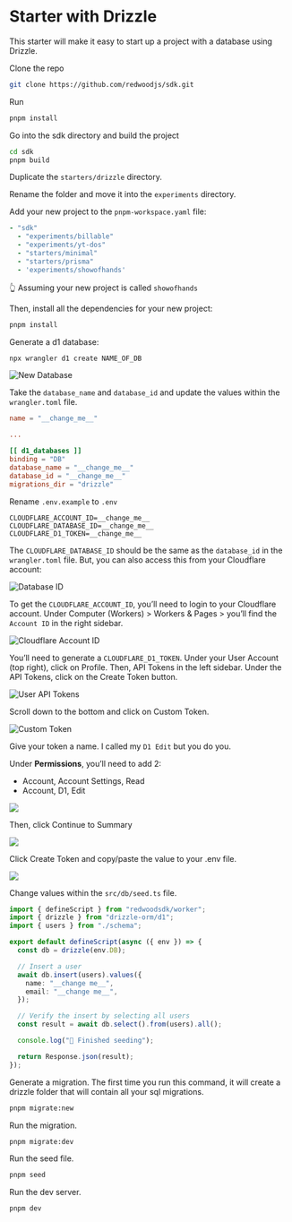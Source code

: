 # Starter with Drizzle

This starter will make it easy to start up a project with a database using Drizzle.

Clone the repo

```bash
git clone https://github.com/redwoodjs/sdk.git
```

Run

```bash
pnpm install
```

Go into the sdk directory and build the project

```bash
cd sdk
pnpm build
```

Duplicate the `starters/drizzle` directory.

Rename the folder and move it into the `experiments` directory.

Add your new project to the `pnpm-workspace.yaml` file:

```yaml
- "sdk"
  - "experiments/billable"
  - "experiments/yt-dos"
  - "starters/minimal"
  - "starters/prisma"
  - 'experiments/showofhands'
```

👆 Assuming your new project is called `showofhands`

Then, install all the dependencies for your new project:

```bash
pnpm install
```

Generate a d1 database:

```bash
npx wrangler d1 create NAME_OF_DB
```

![New Database](./public/images/new-db.png)

Take the `database_name` and `database_id` and update the values within the `wrangler.toml` file.

```toml
name = "__change_me__"

...

[[ d1_databases ]]
binding = "DB"
database_name = "__change_me__"
database_id = "__change_me__"
migrations_dir = "drizzle"
```

Rename `.env.example` to `.env`

```text
CLOUDFLARE_ACCOUNT_ID=__change_me__
CLOUDFLARE_DATABASE_ID=__change_me__
CLOUDFLARE_D1_TOKEN=__change_me__
```

The `CLOUDFLARE_DATABASE_ID` should be the same as the `database_id` in the `wrangler.toml` file. But, you can also access this from your Cloudflare account:

![Database ID](./public/images/database-id.png)

To get the `CLOUDFLARE_ACCOUNT_ID`, you’ll need to login to your Cloudflare account. Under Computer (Workers) > Workers & Pages > you’ll find the `Account ID` in the right sidebar.

![Cloudflare Account ID](./public/images/cloudflare-account-id.png)

You’ll need to generate a `CLOUDFLARE_D1_TOKEN`. Under your User Account (top right), click on Profile. Then, API Tokens in the left sidebar. Under the API Tokens, click on the Create Token button.

![User API Tokens](./public/images/cloudflare-user-api-tokens.png)

Scroll down to the bottom and click on Custom Token.

![Custom Token](./public/images/cloudflare-custom-token.png)

Give your token a name. I called my `D1 Edit` but you do you.

Under **Permissions**, you’ll need to add 2:

- Account, Account Settings, Read
- Account, D1, Edit

![](./public/images/cloudflare-new-token.png)

Then, click Continue to Summary

![](./public/images/cloudflare-token-summary.png)

Click Create Token and copy/paste the value to your .env file.

![](./public/images/cloudflare-copy-token.png)

Change values within the `src/db/seed.ts` file.

```ts
import { defineScript } from "redwoodsdk/worker";
import { drizzle } from "drizzle-orm/d1";
import { users } from "./schema";

export default defineScript(async ({ env }) => {
  const db = drizzle(env.DB);

  // Insert a user
  await db.insert(users).values({
    name: "__change me__",
    email: "__change me__",
  });

  // Verify the insert by selecting all users
  const result = await db.select().from(users).all();

  console.log("🌱 Finished seeding");

  return Response.json(result);
});
```

Generate a migration. The first time you run this command, it will create a drizzle folder that will contain all your sql migrations.

```bash
pnpm migrate:new
```

Run the migration.

```bash
pnpm migrate:dev
```

Run the seed file.

```bash
pnpm seed
```

Run the dev server.

```bash
pnpm dev
```
